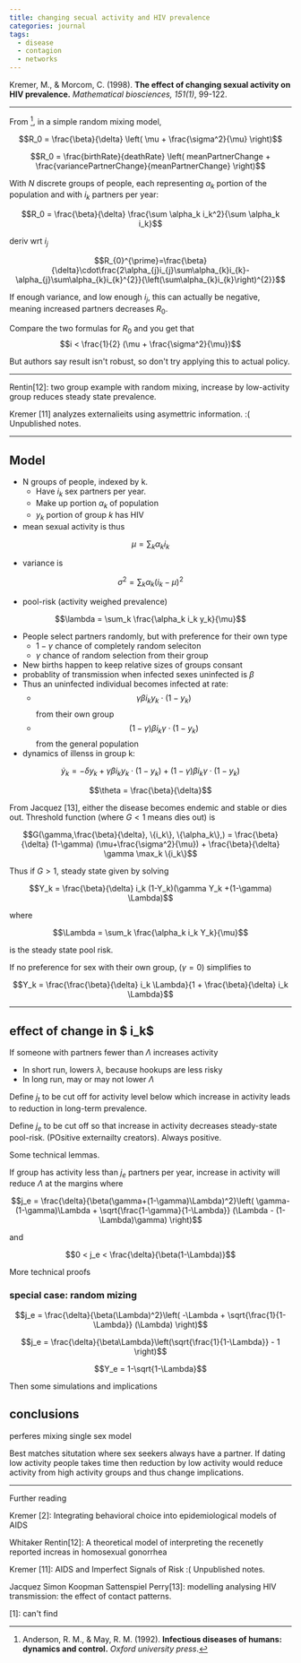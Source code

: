 ```yaml
---
title: changing secual activity and HIV prevalence
categories: journal
tags:
  - disease
  - contagion
  - networks
---
```


Kremer, M., & Morcom, C. (1998). **The effect of changing sexual activity on HIV prevalence.** *Mathematical biosciences, 151(1)*, 99-122.

---


From [^anderson], in a simple random mixing model, 

$$R_0 = \frac{\beta}{\delta} \left(  \mu + \frac{\sigma^2}{\mu}  \right)$$

$$R_0 = \frac{birthRate}{deathRate} \left(  meanPartnerChange + \frac{variancePartnerChange}{meanPartnerChange}  \right)$$

[^anderson]: Anderson, R. M., & May, R. M. (1992). **Infectious diseases of humans: dynamics and control.** *Oxford university press*.

With $N$ discrete groups of people, each representing $\alpha_k$ portion of the population and with $i_k$ partners per year:

$$R_0 = \frac{\beta}{\delta} \frac{\sum \alpha_k i_k^2}{\sum \alpha_k i_k}$$

deriv wrt $i_j$

$$R_{0}^{\prime}=\frac{\beta}{\delta}\cdot\frac{2\alpha_{j}i_{j}\sum\alpha_{k}i_{k}-\alpha_{j}\sum\alpha_{k}i_{k}^{2}}{\left(\sum\alpha_{k}i_{k}\right)^{2}}$$

If enough variance, and low enough $i_j$, this can actually be negative, meaning increased partners decreases $R_0$.

Compare the two formulas for $R_0$ and you get that
$$i < \frac{1}{2}  (\mu + \frac{\sigma^2}{\mu})$$


But authors say result isn't robust, so don't try applying this to actual policy.

---

Rentin[12]: two group example with random mixing, increase by low-activity group reduces steady state prevalence.

Kremer [11] analyzes externalieits using asymettric information. :( Unpublished notes.

---

## Model

- N groups of people, indexed by k. 
    - Have $i_k$ sex partners per year.
    - Make up portion $\alpha_k$ of population
    - $y_k$ portion of group $k$ has HIV
- mean sexual activity is thus 

$$\mu = \sum_k \alpha_k i_k$$

- variance is 

$$\sigma^2 = \sum_k \alpha_k (i_k - \mu)^2$$

- pool-risk (activity weighed prevalence)

$$\lambda = \sum_k \frac{\alpha_k i_k y_k}{\mu}$$

- People select partners randomly, but with preference for their own type
    - $1-\gamma$ chance of completely random seleciton
    - $\gamma$ chance of random selection from their group
- New births happen to keep relative sizes of groups consant
- probablity of transmission when infected sexes uninfected is $\beta$
- Thus an uninfected individual becomes infected at rate:
    - $$\gamma \beta i_k y_k \cdot (1-y_k)$$ from their own group
    - $$(1-\gamma) \beta i_k \gamma \cdot (1-y_k)$$ from the general population
- dynamics of illenss in group k:

$$\dot y_k = -\delta y_k + \gamma \beta i_k y_k \cdot (1-y_k) + (1-\gamma) \beta i_k \gamma \cdot (1-y_k)$$

$$\theta = \frac{\beta}{\delta}$$

From Jacquez [13], either the disease becomes endemic and stable or dies out. Threshold function (where $G < 1$ means dies out) is 

$$G(\gamma,\frac{\beta}{\delta}, \{i_k\}, \{\alpha_k\},) = \frac{\beta}{\delta} (1-\gamma) (\mu+\frac{\sigma^2}{\mu}) + \frac{\beta}{\delta} \gamma \max_k \{i_k\}$$

Thus if $G > 1$, steady state given by solving

$$Y_k = \frac{\beta}{\delta} i_k (1-Y_k)(\gamma Y_k +(1-\gamma) \Lambda)$$

where 

$$\Lambda = \sum_k \frac{\alpha_k i_k Y_k}{\mu}$$

is the steady state pool risk.


If no preference for sex with their own group, ($\gamma = 0$) simplifies to 

$$Y_k = \frac{\frac{\beta}{\delta} i_k \Lambda}{1 + \frac{\beta}{\delta} i_k \Lambda}$$

---

## effect of change in $ i_k$

If someone with partners fewer than $\Lambda$ increases activity
- In short run, lowers $\lambda$, because hookups are less risky
- In long run, may or may not lower $\Lambda$


Define $j_t$ to be cut off for activity level below which increase in activity leads to reduction in long-term prevalence.

Define $j_e$ to be cut off so that increase in activity decreases steady-state pool-risk. (POsitive externailty creators). Always positive.

Some technical lemmas.

If group has activity less than $j_e$ partners per year, increase in activity will reduce $\Lambda$ at the margins where

$$j_e = \frac{\delta}{\beta(\gamma+(1-\gamma)\Lambda)^2}\left( \gamma-(1-\gamma)\Lambda + \sqrt{\frac{1-\gamma}{1-\Lambda}} (\Lambda - (1-\Lambda)\gamma) \right)$$

and 

$$0 < j_e < \frac{\delta}{\beta(1-\Lambda)}$$


More technical proofs

### special case: random mizing

$$j_e = \frac{\delta}{\beta(\Lambda)^2}\left( -\Lambda + \sqrt{\frac{1}{1-\Lambda}} (\Lambda) \right)$$

$$j_e = \frac{\delta}{\beta\Lambda}\left(\sqrt{\frac{1}{1-\Lambda}} - 1 \right)$$

$$Y_e = 1-\sqrt{1-\Lambda}$$

Then some simulations and implications


## conclusions

perferes mixing single sex model

Best matches situtation where sex seekers always have a partner. If dating low activity people takes time then reduction by low activity would reduce activity from high activity groups and thus change implications.

---

Further reading

Kremer [2]: Integrating behavioral choice into epidemiological models of AIDS

Whitaker Rentin[12]: A theoretical model of interpreting the recenetly reported increas in homosexual gonorrhea
 
Kremer [11]: AIDS and Imperfect Signals of Risk :( Unpublished notes.

Jacquez Simon Koopman Sattenspiel  Perry[13]: modelling analysing HIV transmission: the effect of contact patterns.


[1]: can't find




















